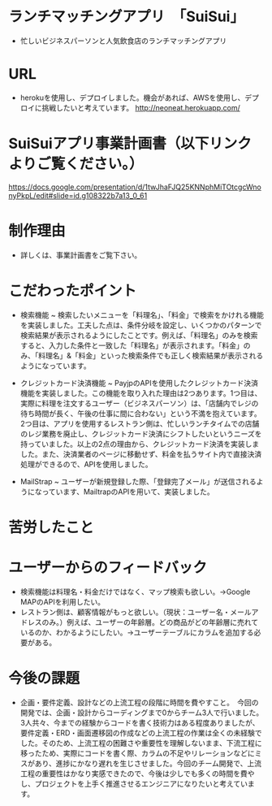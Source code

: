 # ランチマッチングアプリ　「SuiSui」
- 忙しいビジネスパーソンと人気飲食店のランチマッチングアプリ

# URL
- herokuを使用し、デプロイしました。機会があれば、AWSを使用し、デプロイに挑戦したいと考えています。
http://neoneat.herokuapp.com/

# SuiSuiアプリ事業計画書（以下リンクよりご覧ください。）
https://docs.google.com/presentation/d/1twJhaFJQ25KNNphMiTOtcgcWnonyPkpL/edit#slide=id.g108322b7a13_0_61

# 制作理由
- 詳しくは、事業計画書をご覧下さい。

# こだわったポイント
- 検索機能 ~ 検索したいメニューを「料理名」、「料金」で検索をかけれる機能を実装しました。工夫した点は、条件分岐を設定し、いくつかのパターンで検索結果が表示されるようにしたことです。例えば、「料理名」のみを検索すると、入力した条件と一致した「料理名」が表示されます。「料金」のみ、「料理名」&「料金」といった検索条件でも正しく検索結果が表示されるようになっています。

- クレジットカード決済機能 ~ PayjpのAPIを使用したクレジットカード決済機能を実装しました。この機能を取り入れた理由は2つあります。1つ目は、実際に料理を注文するユーザー（ビジネスパーソン）は、「店舗内でレジの待ち時間が長く、午後の仕事に間に合わない」という不満を抱えています。2つ目は、アプリを使用するレストラン側は、忙しいランチタイムでの店舗のレジ業務を廃止し、クレジットカード決済にシフトしたいというニーズを持っていました。以上の2点の理由から、クレジットカード決済を実装しました。また、決済業者のページに移動せず、料金を払うサイト内で直接決済処理ができるので、APIを使用しました。

- MailStrap ~ ユーザーが新規登録した際、「登録完了メール」が送信されるようになっています、MailtrapのAPIを用いて、実装しました。

# 苦労したこと

# ユーザーからのフィードバック
- 検索機能は料理名・料金だけではなく、マップ検索も欲しい。→Google MAPのAPIを利用したい。
- レストラン側は、顧客情報がもっと欲しい。（現状：ユーザー名・メールアドレスのみ。）例えば、ユーザーの年齢層。どの商品がどの年齢層に売れているのか、わかるようにしたい。→ユーザーテーブルにカラムを追加する必要がある。

# 今後の課題
- 企画・要件定義、設計などの上流工程の段階に時間を費やすこと。　今回の開発では、企画・設計からコーディングまで0からチーム3人で行いました。3人共々、今までの経験からコードを書く技術力はある程度ありましたが、要件定義・ERD・画面遷移図の作成などの上流工程の作業は全くの未経験でした。そのため、上流工程の困難さや重要性を理解しないまま、下流工程に移ったため、実際にコードを書く際、カラムの不足やリレーションなどにミスがあり、進捗にかなり遅れを生じさせました。今回のチーム開発で、上流工程の重要性はかなり実感できたので、今後は少しでも多くの時間を費やし、プロジェクトを上手く推進させるエンジニアになりたいと考えています。

